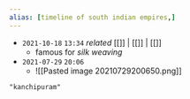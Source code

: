 ```yaml
---
alias: [timeline of south indian empires,]
---
```


- `2021-10-18`  `13:34` _related_ [[]] | [[]] | [[]]
	- famous for _silk weaving_
- `2021-07-29`  `20:06`
	- ![[Pasted image 20210729200650.png]]

```query
"kanchipuram"
```
